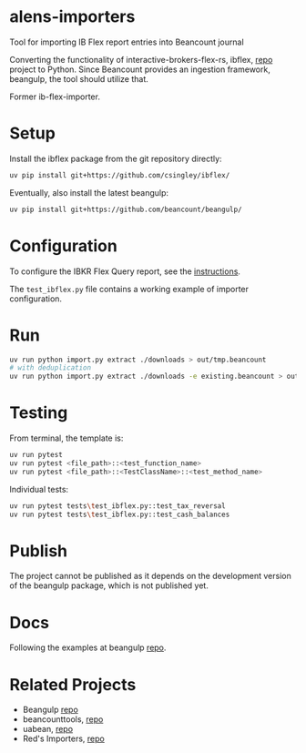 # alens-importers
Tool for importing IB Flex report entries into Beancount journal

Converting the functionality of interactive-brokers-flex-rs, ibflex, [repo](https://github.com/alensiljak/interactive-brokers-flex-rs) project to Python.
Since Beancount provides an ingestion framework, beangulp, the tool should utilize that.

Former ib-flex-importer.

# Setup

Install the ibflex package from the git repository directly:
```sh
uv pip install git+https://github.com/csingley/ibflex/
```
Eventually, also install the latest beangulp:
```sh
uv pip install git+https://github.com/beancount/beangulp/
```

# Configuration

To configure the IBKR Flex Query report, see the [instructions](report-configuration.md).

The `test_ibflex.py` file contains a working example of importer configuration.

# Run
```sh
uv run python import.py extract ./downloads > out/tmp.beancount
# with deduplication
uv run python import.py extract ./downloads -e existing.beancount > out/tmp.beancount
```

# Testing
From terminal, the template is:
```sh
uv run pytest
uv run pytest <file_path>::<test_function_name>
uv run pytest <file_path>::<TestClassName>::<test_method_name>
```
Individual tests:
```sh
uv run pytest tests\test_ibflex.py::test_tax_reversal
uv run pytest tests\test_ibflex.py::test_cash_balances
```

# Publish

The project cannot be published as it depends on the development version of the beangulp package, which is not published yet.

# Docs

Following the examples at beangulp [repo](https://github.com/beancount/beangulp/tree/master/examples/).

# Related Projects
- Beangulp [repo](https://github.com/beancount/beangulp)
- beancounttools, [repo](https://github.com/tarioch/beancounttools)
- uabean, [repo](https://github.com/OSadovy/uabean/)
- Red's Importers, [repo](https://github.com/redstreet/beancount_reds_importers/)
